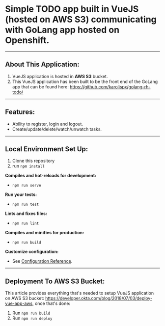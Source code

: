# Simple TODO app built in VueJS (hosted on AWS S3) communicating with GoLang app hosted on Openshift.

---

## About This Application:

1. VueJS application is hosted in **AWS S3** bucket.
2. This VueJS application has been built to be the front end of the GoLang app that can be found here: https://github.com/karolispx/golang-rh-todo/

---

## Features:

- Ability to register, login and logout.
- Create/update/delete/watch/unwatch tasks. 

---

## Local Environment Set Up:

1. Clone this repository
2. run `npm install`

**Compiles and hot-reloads for development:**
- `npm run serve`

**Run your tests:**
- `npm run test`

**Lints and fixes files:**
- `npm run lint`

**Compiles and minifies for production:**
- `npm run build`

**Customize configuration:**
- See [Configuration Reference](https://cli.vuejs.org/config/).
---

## Deployment To AWS S3 Bucket:

This article provides everything that's needed to setup VueJS application on AWS S3 bucket: https://developer.okta.com/blog/2018/07/03/deploy-vue-app-aws, once that's done:
1. Run `npm run build`
2. Run `npm run deploy`

